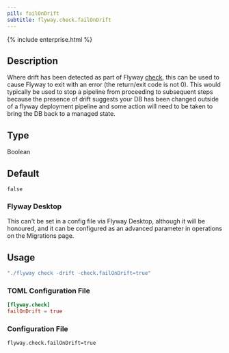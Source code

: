 ```yaml
---
pill: failOnDrift
subtitle: flyway.check.failOnDrift
---
```


{% include enterprise.html %}

## Description

Where drift has been detected as part of Flyway [check](<Commands/Check>), this can be used to cause Flyway to exit with an error (the return/exit code is not 0).
This would typically be used to stop a pipeline from proceeding to subsequent steps because the presence of drift suggests your DB has been changed outside of a flyway deployment pipeline and some action will need to be taken to bring the DB back to a managed state.

## Type

Boolean

## Default

`false`

### Flyway Desktop

This can't be set in a config file via Flyway Desktop, although it will be honoured, and it can be configured as an advanced parameter in operations on the Migrations page.

## Usage

```powershell
"./flyway check -drift -check.failOnDrift=true"
```

### TOML Configuration File

```toml
[flyway.check]
failOnDrift = true
```

### Configuration File

```properties
flyway.check.failOnDrift=true
```